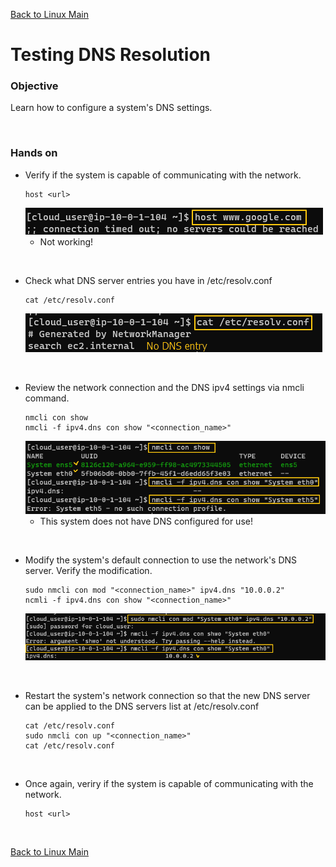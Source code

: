 [Back to Linux Main](../main.md)

# Testing DNS Resolution

### Objective
Learn how to configure a system's DNS settings.

<br>

### Hands on
* Verify if the system is capable of communicating with the network.
  ```
  host <url>
  ```
  ![](images/001.png)
  * Not working!

<br>

* Check what DNS server entries you have in /etc/resolv.conf
  ```
  cat /etc/resolv.conf
  ```
  ![](images/002.png)

<br>

* Review the network connection and the DNS ipv4 settings via nmcli command.
  ```
  nmcli con show
  nmcli -f ipv4.dns con show "<connection_name>"
  ```
  ![](images/003.png)
  * This system does not have DNS configured for use!

<br>

* Modify the system's default connection to use the network's DNS server. Verify the modification.
  ```
  sudo nmcli con mod "<connection_name>" ipv4.dns "10.0.0.2"
  ncmli -f ipv4.dns con show "<connection_name>"
  ```
  ![](images/004.png)

<br>

* Restart the system's network connection so that the new DNS server can be applied to the DNS servers list at /etc/resolv.conf
  ```
  cat /etc/resolv.conf
  sudo nmcli con up "<connection_name>"
  cat /etc/resolv.conf
  ```

<br>

* Once again, veriry if the system is capable of communicating with the network.
  ```
  host <url>
  ```

  


<br>

[Back to Linux Main](../main.md)